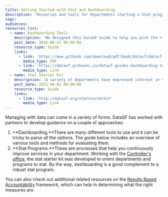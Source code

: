 ```yaml
---
title: Getting Started with Stat and Dashboarding
description: 'Resources and tools for Departments starting a Stat program or at a minimum, setting up basic dashboarding tools.'
tags:
audiences:
resources_list:
  - name: Dashboarding Tools
    description: 'We designed this DataSF Guide to help you pick the right tool for your dashboarding needs. Dashboarding tools help visualize your data. You can use them for public reporting, internal tracking or a Department Stat program.'
    post_date: 2016-08-11 00:00:00
    resource_type: Guide
    links:
      - link: 'https://www.gitbook.com/download/pdf/book/datasf/datasf-guides-dashboarding-tools'
        media_type: PDF
      - link: 'https://datasf.gitbooks.io/datasf-guides-dashboarding-tools/content/'
        media_type: Link
  - name: Stat Starter Kit
    description: 'A variety of departments have expressed interest in starting a Stat program. To help you get started, we created the Stat Starter Kit.'
    post_date: 2015-09-02 00:00:00
    resource_type: Guide
    links:
      - link: 'http://datasf.org/statstarterkit'
        media_type: Link
---
```



Managing with data can come in a variety of forms. DataSF has worked with partners to develop guidance on a couple of approaches:

1. **Dashboarding.**There are many different tools to use and it can be tricky to parse all the options. The guide below includes an overview of various tools and methods for evaluating them.
2. **Stat Programs.**These are processes that help you continuously improve services in your department. Working with the [Controller's office](http://sfcontroller.org/), the stat starter kit was developed to orient departments and programs to stat. By the way, dashboarding is a good complement to a robust stat program.

You can also check out additional related resources on the [Results Based Accountability](/resources/results-based-accountability-rba/) framework, which can help in determining what the right measures are.